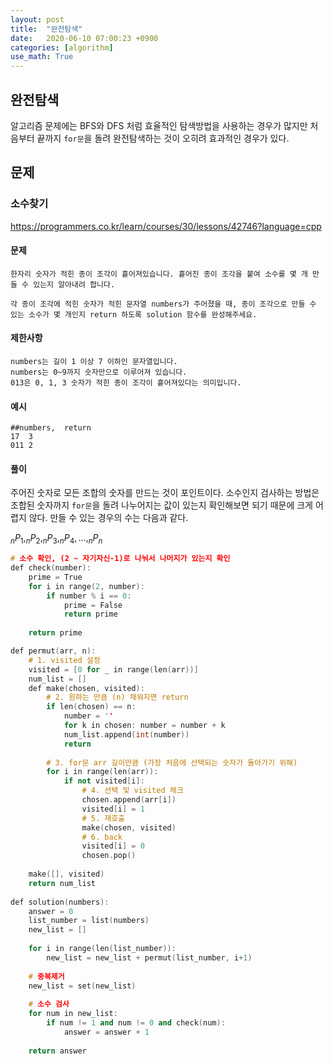 ```yaml
---
layout: post
title:  "완전탐색"
date:   2020-06-10 07:00:23 +0900
categories: [algorithm]
use_math: True
---
```


## 완전탐색

알고리즘 문제에는 BFS와 DFS 처럼 효율적인 탐색방법을 사용하는 경우가 많지만 처음부터 끝까지 `for문`을 돌려 완전탐색하는 것이 오히려 효과적인 경우가 있다. 



## 문제

### 소수찾기

https://programmers.co.kr/learn/courses/30/lessons/42746?language=cpp

#### 문제

```text
한자리 숫자가 적힌 종이 조각이 흩어져있습니다. 흩어진 종이 조각을 붙여 소수를 몇 개 만들 수 있는지 알아내려 합니다.

각 종이 조각에 적힌 숫자가 적힌 문자열 numbers가 주어졌을 때, 종이 조각으로 만들 수 있는 소수가 몇 개인지 return 하도록 solution 함수를 완성해주세요.
```

#### 제한사항

```
numbers는 길이 1 이상 7 이하인 문자열입니다.
numbers는 0~9까지 숫자만으로 이루어져 있습니다.
013은 0, 1, 3 숫자가 적힌 종이 조각이 흩어져있다는 의미입니다.
```

#### 예시

```
##numbers,	return
17	3
011	2
```

#### 풀이

주어진 숫자로 모든 조합의 숫자를 만드는 것이 포인트이다. 소수인지 검사하는 방법은 조합된 숫자까지 `for문`을 돌려 나누어지는 값이 있는지 확인해보면 되기 때문에 크게 어렵지 않다. 만들 수 있는 경우의 수는 다음과 같다. 

$_{n}P_{1}, _{n}P_{2}, _{n}P_{3}, _{n}P_{4}, ..., _{n}P_{n}$

```c++
# 소수 확인, (2 ~ 자기자신-1)로 나눠서 나머지가 있는지 확인
def check(number):
    prime = True
    for i in range(2, number):
        if number % i == 0: 
            prime = False
            return prime
            
    return prime

def permut(arr, n):
    # 1. visited 설정
    visited = [0 for _ in range(len(arr))]
    num_list = []
    def make(chosen, visited):
        # 2. 원하는 만큼 (n) 채워지면 return
        if len(chosen) == n:
            number = ''
            for k in chosen: number = number + k
            num_list.append(int(number))
            return
        
        # 3. for문 arr 길이만큼 (가장 처음에 선택되는 숫자가 돌아가기 위해)
        for i in range(len(arr)):
            if not visited[i]:
                # 4. 선택 및 visited 체크
                chosen.append(arr[i])
                visited[i] = 1
                # 5. 재호출
                make(chosen, visited)
                # 6. back
                visited[i] = 0
                chosen.pop()
                
    make([], visited)
    return num_list
                
def solution(numbers):
    answer = 0
    list_number = list(numbers)
    new_list = []
    
    for i in range(len(list_number)):
        new_list = new_list + permut(list_number, i+1)
        
    # 중복제거
    new_list = set(new_list)
    
    # 소수 검사
    for num in new_list:
        if num != 1 and num != 0 and check(num):
            answer = answer + 1
    
    return answer
```

